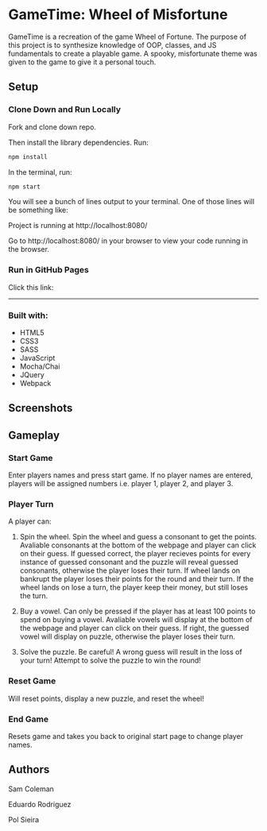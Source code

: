 # GameTime: Wheel of Misfortune

GameTime is a recreation of the game Wheel of Fortune. The purpose of this project is to synthesize knowledge of OOP, classes, and JS fundamentals to create a playable game. A spooky, misfortunate theme was given to the game to give it a personal touch.

## Setup

### Clone Down and Run Locally

Fork and clone down repo.

Then install the library dependencies. Run:

```bash
npm install
```

In the terminal, run:

```bash
npm start
```

You will see a bunch of lines output to your terminal. One of those lines will be something like:

Project is running at http://localhost:8080/

Go to http://localhost:8080/ in your browser to view your code running in the browser.

### Run in GitHub Pages

Click this link:

---

### Built with:

* HTML5
* CSS3
* SASS
* JavaScript
* Mocha/Chai
* JQuery
* Webpack

## Screenshots


## Gameplay

### Start Game

Enter players names and press start game. If no player names are entered, players will be assigned numbers i.e. player 1, player 2, and player 3.

### Player Turn

A player can:

1. Spin the wheel. Spin the wheel and guess a consonant to get the points. Avaliable consonants at the bottom of the webpage and player can click on their guess. If guessed correct, the player recieves points for every instance of guessed consonant and the puzzle will reveal guessed consonants, otherwise the player loses their turn. If wheel lands on bankrupt the player loses their points for the round and their turn. If the wheel lands on lose a turn, the player keep their money, but still loses the turn.

2. Buy a vowel. Can only be pressed if the player has at least 100 points to spend on buying a vowel. Avaliable vowels will display at the bottom of the webpage and player can click on their guess. If right, the guessed vowel will display on puzzle, otherwise the player loses their turn.

3. Solve the puzzle. Be careful! A wrong guess will result in the loss of your turn! Attempt to solve the puzzle to win the round!

### Reset Game

Will reset points, display a new puzzle, and reset the wheel!

### End Game

Resets game and takes you back to original start page to change player names.

## Authors

Sam Coleman

Eduardo Rodriguez

Pol Sieira
